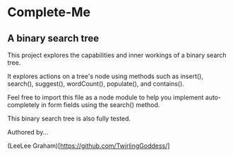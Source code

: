 # Complete-Me
## A binary search tree

This project explores the capabilities and inner workings of a binary search tree.

It explores actions on a tree's node using methods such as insert(), search(), suggest(), wordCount(), populate(), and contains().

Feel free to import this file as a node module to help you implement auto-completely in form fields using the search() method.

This binary search tree is also fully tested.

Authored by...

(LeeLee Graham)[https://github.com/TwirlingGoddess/]
